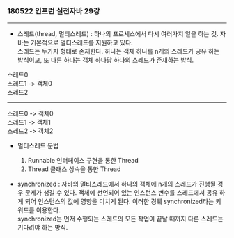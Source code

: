 
###  180522 인프런 실전자바 29강
-----

- 스레드(thread, 멀티스레드) : 하나의 프로세스에서 다시 여러가지 일을 하는 것. 자바는 기본적으로 멀티스레드를 지원하고 있다.        
스레드는 두가지 형태로 존재한다. 하나는 객체 하나를 n개의 스레드가 공유 하는 방식이고, 또 다른 하나는 객체 하나당 하나의 스레드가 존재하는 방식.        

스레드0     
스레드1 -> 객체0        
스레드2         

---

스레드0 -> 객체0        
스레드1 -> 객체1        
스레드2 -> 객체2        

- 멀티스레드 문법
    1. Runnable 인터페이스 구현을 통한 Thread      
    2. Thread 클래스 상속을 통한 Thread

- synchronized : 자바의 멀티스레드에서 하나의 객체에 n개의 스레드가 진행될 경우 문제가 생길 수 있다. 객체에 선언되어 있는 인스턴스 변수를 스레드에서 공유 하게 되어 인스턴스의 값에 영향을 미치게 된다. 이러한 경웨 synchronized라는 키워드를 이용한다.     
synchronized는 먼저 수행되는 스레드의 모든 작업이 끝날 때까지 다른 스레드는 기다려야 하는 방식.